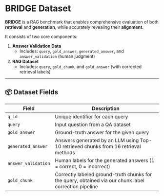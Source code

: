 # BRIDGE Dataset

**BRIDGE** is a RAG benchmark that enables comprehensive evaluation of both **retrieval** and **generation**, while accurately revealing their **alignment**.

It consists of two core components:

1. **Answer Validation Data**
    - Includes: `query`, `gold_answer`, `generated_answer`, and `answer_validation` (human judgment)
2. **RAG Dataset**
    - Includes: `query`, `gold_chunk`, and `gold_answer` (with corrected retrieval labels)

---

## 📦 Dataset Fields

| Field             | Description                                                                 |
|------------------|-----------------------------------------------------------------------------|
| `q_id`           | Unique identifier for each query                                            |
| `query`          | Input question from a QA dataset                                            |
| `gold_answer`    | Ground-truth answer for the given query                                     |
| `generated_answer` | Answers generated by an LLM using Top-10 retrieved chunks from 16 retrieval methods  |
| `answer_validation` | Human labels for the generated answers (1 = correct, 0 = incorrect)       |
| `gold_chunk`     | Correctly labeled ground-truth chunks for the query, obtained via our chunk label correction pipeline |


